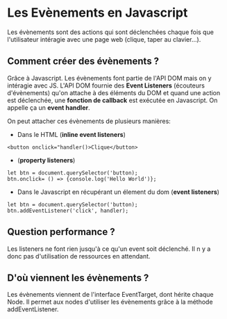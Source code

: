 # Les Evènements en Javascript

Les évènements sont des actions qui sont déclenchées chaque fois que l'utilisateur intéragie avec une page web (clique, taper au clavier...).

## Comment créer des évènements ?

Grâce à Javascript.
Les évènements font partie de l'API DOM mais on y intéragie avec JS.
L'API DOM fournie des **Event Listeners** (écouteurs d'évènements) qu'on attache à des éléments du DOM et quand une action est déclenchée, une **fonction de callback** est exécutée en Javascript. On appelle ça un **event handler**.

On peut attacher ces évènements de plusieurs manières:

- Dans le HTML (**inline event listeners**)

`<button onclick="handler()>Clique</button>`

- (**property listeners**)

```
let btn = document.querySelector('button);
btn.onclick= () => {console.log('Hello World')};

```

- Dans le Javascript en récupérant un élement du dom (**event listeners**)

```
let btn = document.querySelector('button);
btn.addEventListener('click', handler);

```

## Question performance ?

Les listeners ne font rien jusqu'à ce qu'un event soit déclenché. Il n y a donc pas d'utilisation de ressources en attendant.

## D'où viennent les évènements ?

Les évènements viennent de l'interface EventTarget, dont hérite chaque Node. Il permet aux nodes d'utiliser les évènements grâce à la méthode addEventListener.
